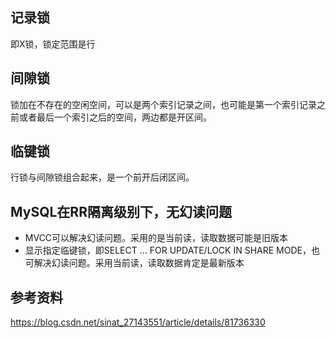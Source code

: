 ## 记录锁
即X锁，锁定范围是行

## 间隙锁
锁加在不存在的空闲空间，可以是两个索引记录之间，也可能是第一个索引记录之前或者最后一个索引之后的空间，两边都是开区间。

## 临键锁
行锁与间隙锁组合起来，是一个前开后闭区间。

## MySQL在RR隔离级别下，无幻读问题
- MVCC可以解决幻读问题。采用的是当前读，读取数据可能是旧版本
- 显示指定临键锁，即SELECT ... FOR UPDATE/LOCK IN SHARE MODE，也可解决幻读问题。采用当前读，读取数据肯定是最新版本

## 参考资料
https://blog.csdn.net/sinat_27143551/article/details/81736330
